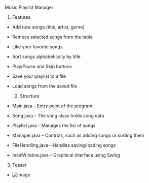 Music Playlist Manager

1. Features
 - Add new songs (title, artist, genre)
- Remove selected songs from the table
- Like your favorite songs
- Sort songs alphabetically by title
- Play/Pause and Skip buttons
- Save your playlist to a file
- Load songs from the saved file

  2. Structure
- Main.java – Entry point of the program
- Song.java – The song class holds song data
- Playlist.java – Manages the list of songs
- Manager.java – Controls, such as adding songs or sorting them
- FileHandling.java – Handles saving/loading songs
- mainWindow.java – Graphical interface using Swing

3. Teaser
 - ![image](https://github.com/user-attachments/assets/83f28451-fdb4-4703-b0c4-759746bb1b9a)
